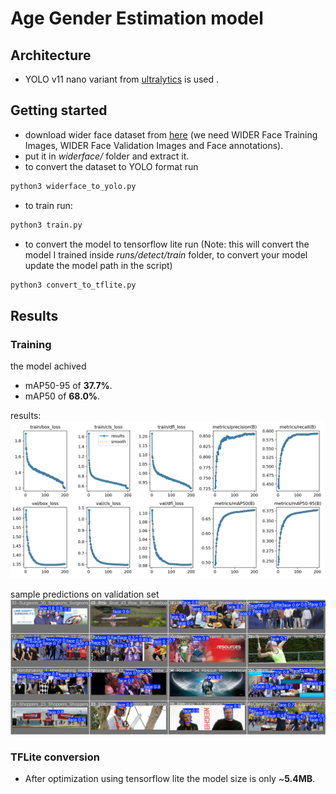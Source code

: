 # Age Gender Estimation model

## Architecture
* YOLO v11 nano variant from [ultralytics](https://github.com/ultralytics/ultralytics) is used .

## Getting started
* download wider face dataset from [here](http://shuoyang1213.me/WIDERFACE/) (we need WIDER Face Training Images, WIDER Face Validation Images and Face annotations).
* put it in *widerface/* folder and extract it.
* to convert the dataset to YOLO format run
```bash
python3 widerface_to_yolo.py
```
* to train run:
``` bash
python3 train.py 
```
* to convert the model to tensorflow lite run (Note: this will convert the model I trained inside *runs/detect/train* folder, to convert your model update the model path in the script)
``` bash
python3 convert_to_tflite.py
```
## Results
### Training
the model achived 
* mAP50-95 of **37.7%**.
* mAP50 of **68.0%**.     

results:    
![plot](runs/detect/train/results.png)    

sample predictions on validation set    
![plot](runs/detect/train/val_batch0_pred.jpg)    

### TFLite conversion
* After optimization using tensorflow lite the model size is only ~**5.4MB**.

